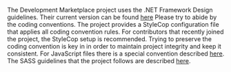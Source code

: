 The Development Marketplace project uses the .NET Framework Design guidelines.
Their current version can be found [here](https://msdn.microsoft.com/en-us/library/ms229042.aspx)
Please try to abide by the coding conventions. The project provides a StyleCop configuration file that applies all coding convention rules.
For contributors that recently joined the project, the StyleCop setup is recommended. Trying to preserve the coding convention is key in
in order to maintain project integrity and keep it consistent. For JavaScript files there is a special convention described [here](http://www.w3schools.com/js/js_conventions.asp).
The SASS guidelines that the project follows are described [here](https://sass-guidelin.es/).
